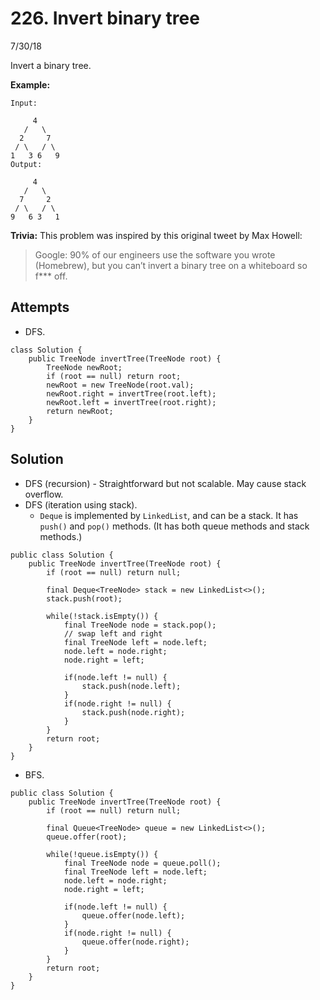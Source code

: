 # 226. Invert binary tree
7/30/18

Invert a binary tree.

**Example:**
```
Input:

     4
   /   \
  2     7
 / \   / \
1   3 6   9
Output:

     4
   /   \
  7     2
 / \   / \
9   6 3   1
```
**Trivia:**
This problem was inspired by this original tweet by Max Howell:

> Google: 90% of our engineers use the software you wrote (Homebrew), but you can’t invert a binary tree on a whiteboard so f*** off.

## Attempts
* DFS.
```
class Solution {
    public TreeNode invertTree(TreeNode root) {
        TreeNode newRoot;
        if (root == null) return root;
        newRoot = new TreeNode(root.val);
        newRoot.right = invertTree(root.left);
        newRoot.left = invertTree(root.right);
        return newRoot;
    }
}
```

## Solution
* DFS (recursion) - Straightforward but not scalable. May cause stack overflow.
* DFS (iteration using stack).
  - ```Deque``` is implemented by ```LinkedList```, and can be a stack. It has ```push()``` and ```pop()``` methods. (It has both queue methods and stack methods.)
```
public class Solution {
    public TreeNode invertTree(TreeNode root) {
        if (root == null) return null;

        final Deque<TreeNode> stack = new LinkedList<>();
        stack.push(root);

        while(!stack.isEmpty()) {
            final TreeNode node = stack.pop();
            // swap left and right
            final TreeNode left = node.left;
            node.left = node.right;
            node.right = left;

            if(node.left != null) {
                stack.push(node.left);
            }
            if(node.right != null) {
                stack.push(node.right);
            }
        }
        return root;
    }
}
```
* BFS.
```
public class Solution {
    public TreeNode invertTree(TreeNode root) {
        if (root == null) return null;

        final Queue<TreeNode> queue = new LinkedList<>();
        queue.offer(root);

        while(!queue.isEmpty()) {
            final TreeNode node = queue.poll();
            final TreeNode left = node.left;
            node.left = node.right;
            node.right = left;

            if(node.left != null) {
                queue.offer(node.left);
            }
            if(node.right != null) {
                queue.offer(node.right);
            }
        }
        return root;
    }
}
```
